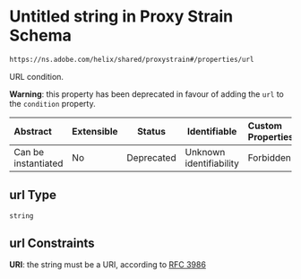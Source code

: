 # Untitled string in Proxy Strain Schema

```txt
https://ns.adobe.com/helix/shared/proxystrain#/properties/url
```

URL condition.

**Warning**: this property has been deprecated in favour of adding the `url` to the `condition` property.


| Abstract            | Extensible | Status     | Identifiable            | Custom Properties | Additional Properties | Access Restrictions | Defined In                                                                  |
| :------------------ | ---------- | ---------- | ----------------------- | :---------------- | --------------------- | ------------------- | --------------------------------------------------------------------------- |
| Can be instantiated | No         | Deprecated | Unknown identifiability | Forbidden         | Allowed               | none                | [proxystrain.schema.json\*](proxystrain.schema.json "open original schema") |

## url Type

`string`

## url Constraints

**URI**: the string must be a URI, according to [RFC 3986](https://tools.ietf.org/html/rfc3986 "check the specification")
